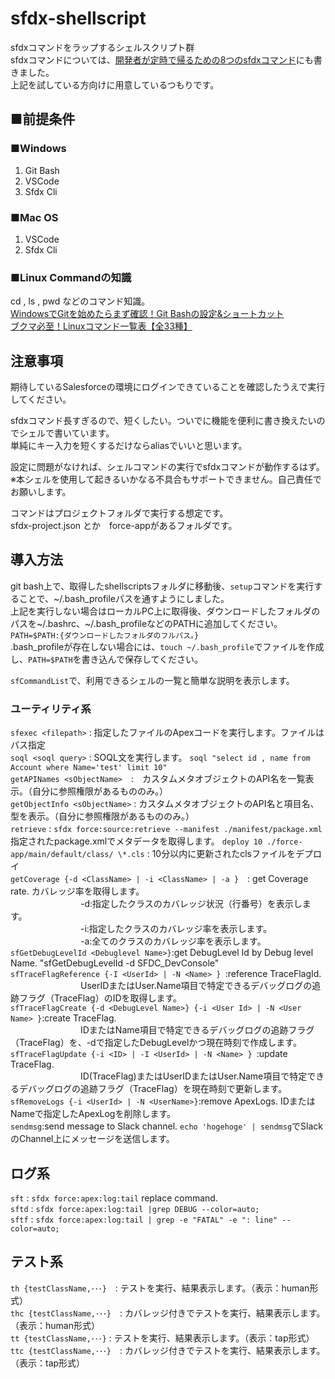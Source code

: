 # sfdx-shellscript
sfdxコマンドをラップするシェルスクリプト群  
sfdxコマンドについては、[開発者が定時で帰るための8つのsfdxコマンド](https://base.terrasky.co.jp/articles/ilr7t)にも書きました。    
上記を試している方向けに用意しているつもりです。

## ■前提条件  
### ■Windows  
1. Git Bash  
1. VSCode  
1. Sfdx Cli  
  
### ■Mac OS  
1. VSCode  
1. Sfdx Cli  

### ■Linux Commandの知識
cd , ls , pwd などのコマンド知識。  
[WindowsでGitを始めたらまず確認！Git Bashの設定&ショートカット](https://www.granfairs.com/blog/staff/gitbash-setting-shortcut)  
[ブクマ必至！Linuxコマンド一覧表【全33種】](https://www.sejuku.net/blog/5465)  
  
  
## 注意事項
期待しているSalesforceの環境にログインできていることを確認したうえで実行してください。  

sfdxコマンド長すぎるので、短くしたい。ついでに機能を便利に書き換えたいのでシェルで書いています。  
単純にキー入力を短くするだけならaliasでいいと思います。

設定に問題がなければ、シェルコマンドの実行でsfdxコマンドが動作するはず。  
※本シェルを使用して起きるいかなる不具合もサポートできません。自己責任でお願いします。  

コマンドはプロジェクトフォルダで実行する想定です。  
sfdx-project.json とか　force-appがあるフォルダです。  

## 導入方法
git bash上で、取得したshellscriptsフォルダに移動後、`setup`コマンドを実行することで、\~/.bash_profileパスを通すようにしました。  
上記を実行しない場合はローカルPC上に取得後、ダウンロードしたフォルダのパスを\~/.bashrc、\~/.bash_profileなどのPATHに追加してください。  
`PATH=$PATH:{ダウンロードしたフォルダのフルパス。}`  
.bash_profileが存在しない場合には、`touch ~/.bash_profile`でファイルを作成し、`PATH=$PATH`を書き込んで保存してください。  

`sfCommandList`で、利用できるシェルの一覧と簡単な説明を表示します。  
  

### ユーティリティ系
`sfexec <filepath>` : 指定したファイルのApexコードを実行します。ファイルはパス指定  
`soql <soql query>` : SOQL文を実行します。 `soql "select id , name from Account where Name='test' limit 10"`  
`getAPINames <sObjectName>`　:　カスタムメタオブジェクトのAPI名を一覧表示。（自分に参照権限があるもののみ。）  
`getObjectInfo <sObjectName>` : カスタムメタオブジェクトのAPI名と項目名、型を表示。（自分に参照権限があるもののみ。）    
`retrieve` : `sfdx force:source:retrieve --manifest ./manifest/package.xml`　指定されたpackage.xmlでメタデータを取得します。
`deploy 10 ./force-app/main/default/class/ \*.cls` : 10分以内に更新されたclsファイルをデプロイ  
`getCoverage {-d <ClassName> | -i <ClassName> | -a }`　: get Coverage rate. カバレッジ率を取得します。  
　　　　　　　　-d:指定したクラスのカバレッジ状況（行番号）を表示します。  
　　　　　　　　-i:指定したクラスのカバレッジ率を表示します。  
　　　　　　　　-a:全てのクラスのカバレッジ率を表示します。  
`sfGetDebugLevelId <Debuglevel Name>}`:get DebugLevel Id by Debug level Name. "sfGetDebugLevelId -d SFDC_DevConsole"  
`sfTraceFlagReference {-I <UserId> | -N <Name> } `:reference TraceFlagId.  
　　　　　　　　UserIDまたはUser.Name項目で特定できるデバッグログの追跡フラグ（TraceFlag）のIDを取得します。  
`sfTraceFlagCreate {-d <DebugLevel Name>} {-i <User Id> | -N <User Name> }`:create TraceFlag.   
　　　　　　　　IDまたはName項目で特定できるデバッグログの追跡フラグ（TraceFlag）を、-dで指定したDebugLevelかつ現在時刻で作成します。  
`sfTraceFlagUpdate {-i <ID> | -I <UserId> | -N <Name> } `:update TraceFlag.  
　　　　　　　　ID(TraceFlag)またはUserIDまたはUser.Name項目で特定できるデバッグログの追跡フラグ（TraceFlag）を現在時刻で更新します。  
`sfRemoveLogs {-i <UserId> | -N <UserName>}`:remove ApexLogs. IDまたはNameで指定したApexLogを削除します。  
`sendmsg`:send message to Slack channel. `echo 'hogehoge' | sendmsg`でSlackのChannel上にメッセージを送信します。    
  
## ログ系
`sft` : `sfdx force:apex:log:tail` replace command.  
`sftd` : `sfdx force:apex:log:tail |grep DEBUG --color=auto;`  
`sftf` : `sfdx force:apex:log:tail | grep -e "FATAL" -e ": line" --color=auto;`  
  
  
## テスト系
`th {testClassName,･･･}`　: テストを実行、結果表示します。（表示：human形式）  
`thc {testClassName,･･･}`　: カバレッジ付きでテストを実行、結果表示します。（表示：human形式）  
`tt {testClassName,･･･}` : テストを実行、結果表示します。（表示：tap形式）  
`ttc {testClassName,･･･}`　: カバレッジ付きでテストを実行、結果表示します。（表示：tap形式）  


